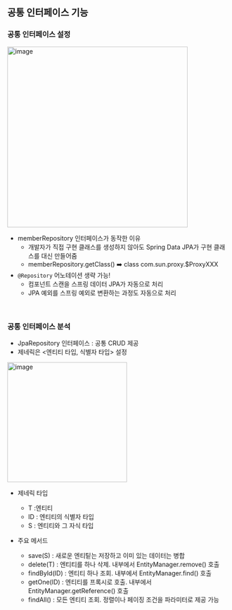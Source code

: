 ## 공통 인터페이스 기능

### 공통 인터페이스 설정

<img width="410" alt="image" src="https://user-images.githubusercontent.com/81572478/219624773-075aa023-ba4e-47bb-aedb-8d5489021be5.png">

- memberRepository 인터페이스가 동작한 이유
    - 개발자가 직접 구현 클래스를 생성하지 않아도 Spring Data JPA가 구현 클래스를 대신 만들어줌
    - memberRepository.getClass() ➡️ class com.sun.proxy.$ProxyXXX
- ```@Repository``` 어노테이션 생략 가능!
    - 컴포넌트 스캔을 스프링 데이터 JPA가 자동으로 처리
    - JPA 예외를 스프링 예외로 변환하는 과정도 자동으로 처리

<BR>

### 공통 인터페이스 분석

- JpaRepository 인터페이스 : 공통 CRUD 제공
- 제네릭은 <엔티티 타입, 식별자 타입> 설정

<img width="272" alt="image" src="https://user-images.githubusercontent.com/81572478/219631276-148e9fc4-4f28-4739-b43f-a4fb19c0182c.png">

<BR>

- 제네릭 타입
    - T :엔티티
    - ID : 엔티티의 식별자 타입
    - S : 엔티티와 그 자식 타입

- 주요 메서드
    - save(S) : 새로운 엔티팉는 저장하고 이미 있는 데이터는 병합
    - delete(T) : 엔티티를 하나 삭제. 내부에서 EntityManager.remove() 호출
    - findById(ID) : 엔티티 하나 조회. 내부에서 EntityManager.find() 호출
    - getOne(ID) : 엔티티를 프록시로 호출. 내부에서 EntityManager.getReference() 호출
    - findAll() : 모든 엔티티 조회. 정렬이나 페이징 조건을 파라미터로 제공 가능